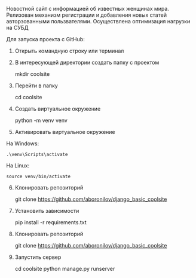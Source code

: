 Новостной сайт с информацией об известных женщинах мира.
Релизован механизм регистрации и добавления новых статей авторзованными пользвателями.
Осуществлена оптимизация нагрузки на СУБД

Для запуска проекта с GitHub:
1) Открыть командную строку или терминал
   

2) В интересующей директории создать папку с проектом


    mkdir coolsite   

3) Перейти в папку


    cd coolsite
   
4) Создать виртуальное окружение


    python -m venv venv   

5) Активировать виртуальное окружение

На Windows:

    .\venv\Scripts\activate
На Linux:

    source venv/bin/activate

6) Клонировать репозиторий


    git clone https://github.com/aboronilov/django_basic_coolsite   

7) Установить зависимости


    pip install -r requirements.txt

6) Клонировать репозиторий 


    git clone https://github.com/aboronilov/django_basic_coolsite

7) Запустить сервер


    cd coolsite
    python manage.py runserver